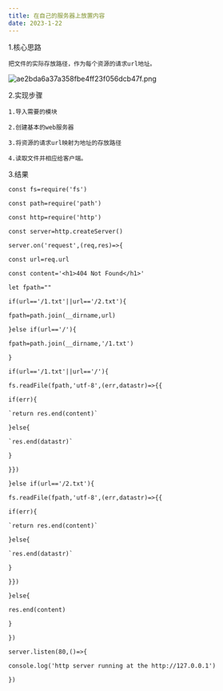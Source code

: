 ```yaml
---
title: 在自己的服务器上放置内容
date: 2023-1-22
---
```

1.核心思路

    把文件的实际存放路径，作为每个资源的请求url地址。

![ae2bda6a37a358fbe4ff23f056dcb47f.png](https://s1.imagehub.cc/images/2023/02/01/ae2bda6a37a358fbe4ff23f056dcb47f.png)

2.实现步骤

    1.导入需要的模块

    2.创建基本的web服务器

    3.将资源的请求url映射为地址的存放路径

    4.读取文件并相应给客户端。

3.结果

`const fs=require('fs')`

`const path=require('path')`

`const http=require('http')`

`const server=http.createServer()`

`server.on('request',(req,res)=>{`

 `const url=req.url`

 `const content='<h1>404 Not Found</h1>'`

 `let fpath=""`

 `if(url=='/1.txt'||url=='/2.txt'){`

  `fpath=path.join(__dirname,url)`

 `}else if(url=='/'){`

  `fpath=path.join(__dirname,'/1.txt')`

 `}`

 `if(url=='/1.txt'||url=='/'){`

  `fs.readFile(fpath,'utf-8',(err,datastr)=>{{`

   `if(err){`

    `return res.end(content)`

   `}else{`

    `res.end(datastr)`

   `}`

  `}})`

 `}else if(url=='/2.txt'){`

  `fs.readFile(fpath,'utf-8',(err,datastr)=>{{`

   `if(err){`

    `return res.end(content)`

   `}else{`

    `res.end(datastr)`

   `}`

  `}})`

 `}else{`

  `res.end(content)`

 `}`

`})`

`server.listen(80,()=>{`

 `console.log('http server running at the http://127.0.0.1')`

`})`
